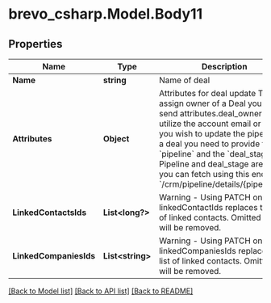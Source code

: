 # brevo_csharp.Model.Body11
## Properties

Name | Type | Description | Notes
------------ | ------------- | ------------- | -------------
**Name** | **string** | Name of deal | [optional] 
**Attributes** | **Object** | Attributes for deal update  To assign owner of a Deal you can send attributes.deal_owner and utilize the account email or ID.  If you wish to update the pipeline of a deal you need to provide the &#x60;pipeline&#x60; and the &#x60;deal_stage&#x60;.  Pipeline and deal_stage are ids you can fetch using this endpoint &#x60;/crm/pipeline/details/{pipelineID}&#x60;  | [optional] 
**LinkedContactsIds** | **List&lt;long?&gt;** | Warning - Using PATCH on linkedContactIds replaces the list of linked contacts. Omitted IDs will be removed. | [optional] 
**LinkedCompaniesIds** | **List&lt;string&gt;** | Warning - Using PATCH on linkedCompaniesIds replaces the list of linked contacts. Omitted IDs will be removed. | [optional] 

[[Back to Model list]](../README.md#documentation-for-models) [[Back to API list]](../README.md#documentation-for-api-endpoints) [[Back to README]](../README.md)

